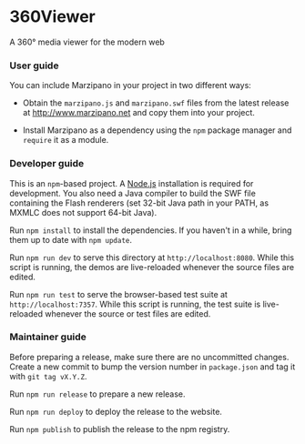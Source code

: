 # 360Viewer

A 360° media viewer for the modern web

### User guide

You can include Marzipano in your project in two different ways:

* Obtain the `marzipano.js` and `marzipano.swf` files from the latest release
  at http://www.marzipano.net and copy them into your project.

* Install Marzipano as a dependency using the `npm` package manager and
  `require` it as a module.

### Developer guide

This is an `npm`-based project.
A [Node.js](http://www.nodejs.org) installation is required for development. 
You also need a Java compiler to build the SWF file containing the Flash renderers
(set 32-bit Java path in your PATH, as MXMLC does not support 64-bit Java).

Run `npm install` to install the dependencies. If you haven't in a while,
bring them up to date with `npm update`.

Run `npm run dev` to serve this directory at `http://localhost:8080`.
While this script is running, the demos are live-reloaded whenever the source
files are edited.

Run `npm run test` to serve the browser-based test suite at `http://localhost:7357`.
While this script is running, the test suite is live-reloaded whenever the
source or test files are edited.

### Maintainer guide

Before preparing a release, make sure there are no uncommitted changes.
Create a new commit to bump the version number in `package.json` and tag it
with `git tag vX.Y.Z`.

Run `npm run release` to prepare a new release.

Run `npm run deploy` to deploy the release to the website.

Run `npm publish` to publish the release to the npm registry.
